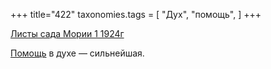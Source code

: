 +++
title="422"
taxonomies.tags = [
 "Дух",
 "помощь",
]
+++

[Листы сада Мории 1 1924г](/agni/1924)

[Помощь](/tags/помощь) в духе — сильнейшая.   

